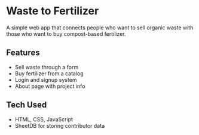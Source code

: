 # Waste to Fertilizer 

A simple web app that connects people who want to sell organic waste with those who want to buy compost-based fertilizer.

## Features
- Sell waste through a form
- Buy fertilizer from a catalog
- Login and signup system
- About page with project info

## Tech Used
- HTML, CSS, JavaScript
- SheetDB for storing contributor data
